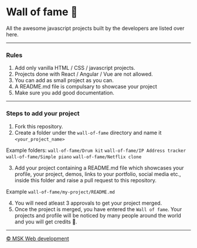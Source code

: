 # Wall of fame 👑
All the awesome javascript projects built by the developers are listed over here. 

--- 

### Rules
1. Add only vanilla HTML / CSS / javascript projects.
2. Projects done with React / Angular / Vue are not allowed.
3. You can add as small project as you can.
4. A README.md file is compulsary to showcase your project
5. Make sure you add good documentation.

---

### Steps to add your project
1. Fork this repository.
2. Create a folder under the `wall-of-fame` directory and name it `<your_project_name>` 

Example folders:
`wall-of-fame/Drum kit`
`wall-of-fame/IP Address tracker`
`wall-of-fame/Simple piano`
`wall-of-fame/Netflix clone`


3. Add your project containing a README.md file which showcases your profile, your project, demos, links to your portfolio, social media etc., inside this folder and raise a pull request to this repository.

Example
`wall-of-fame/my-project/README.md`

4. You will need atleast 3 approvals to get your project merged.
5. Once the project is merged, you have entered the `Wall of fame`. Your projects and profile will be noticed by many people around the world and you will get credits 🎉.

---

[© MSK Web development](http://manojsatishkumar.com/)

